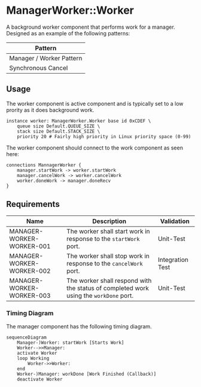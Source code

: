 # ManagerWorker::Worker

A background worker component that performs work for a manager. Designed as an example of the following patterns:

| Pattern                  |
|--------------------------|
| Manager / Worker Pattern |
| Synchronous Cancel       |

## Usage

The worker component is active component and is typically set to a low prority as it does background work.

```
instance worker: ManagerWorker.Worker base id 0xCDEF \
    queue size Default.QUEUE_SIZE \
    stack size Default.STACK_SIZE \
    priority 20 # Fairly high priority in Linux priority space (0-99)

```

The worker component should connect to the work component as seen here:

```
connections MannagerWorker {
    manager.startWork -> worker.startWork
    manager.cancelWork -> worker.cancelWork
    worker.doneWork -> manager.doneRecv
}
```

## Requirements

| Name                       | Description                                                                          | Validation        |
|----------------------------|--------------------------------------------------------------------------------------|-------------------|
| MANAGER-WORKER-WORKER-001 | The worker shall start work in response to the  `startWork` port.                     | Unit-Test         |
| MANAGER-WORKER-WORKER-002 | The worker shall stop work in response to the `cancelWork` port.                      | Integration Test  |
| MANAGER-WORKER-WORKER-003 | The worker shall respond with the status of completed work using the `workDone` port. | Unit-Test         |


### Timing Diagram

The manager component has the following timing diagram.

```mermaid
sequenceDiagram
    Manager-)Worker: startWork [Starts Work]
    Worker-->>Manager: 
    activate Worker
    loop Working
        Worker->>Worker: 
    end
    Worker-)Manager: workDone [Work Finished (Callback)]
    deactivate Worker
```
